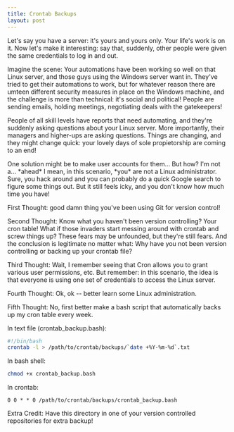 ```yaml
---
title: Crontab Backups
layout: post
---
```


Let's say you have a server: it's yours and yours only.  Your life's work is on 
it.  Now let's make it interesting: say that, suddenly, other people were given
the same credentials to log in and out. 

Imagine the scene: Your automations have been working so well on that Linux server,
and those guys using the Windows server want in.  They've tried to get their automations to work,
but for whatever reason there are umteen different security measures in place on the
Windows machine, and the challenge is more than technical: it's social and political!  People are sending emails, 
holding meetings, negotiating deals with the gatekeepers!  

People of all skill levels have reports that need automating, and they're suddenly asking questions
about your Linux server.  More importantly, their managers and higher-ups are asking questions.  Things
are changing, and they might change quick: your lovely days of sole propietorship are coming to an end!

One solution might be to make user accounts for them... But how?  I'm not a... \*ahead\* I mean, in this
scenario, \*you\* are not a Linux administrator.  Sure, you hack around and you can probably do a 
quick Google search to figure some things out.  But it still feels icky, and you don't know
how much time you have!

First Thought: good damn thing you've been using Git for version control!

Second Thought: Know what you haven't been version controlling?  Your cron table!  What if those invaders 
start messing around with crontab and screw things up?  These fears may be unfounded,
but they're still fears.  And the conclusion is legitimate no matter what:  Why have you not 
been version controlling or backing up your crontab file?

Third Thought: Wait, I remember seeing that Cron allows you to grant various user permissions, etc. But
remember: in this scenario, the idea is that everyone is using one set of credentials to access the 
Linux server. 

Fourth Thought: Ok, ok -- better learn some Linux administration.

Fifth Thought: No, first better make a bash script that automatically backs up my cron table every
week.  

In text file (crontab\_backup.bash):
```bash
#!/bin/bash
crontab -l > /path/to/crontab/backups/`date +%Y-%m-%d`.txt
```

In bash shell:
```bash
chmod +x crontab_backup.bash
```

In crontab:
```
0 0 * * 0 /path/to/crontab/backups/crontab_backup.bash
```

Extra Credit:  Have this directory in one of your version controlled repositories for extra backup!
